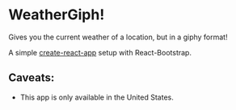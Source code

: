 # WeatherGiph!

Gives you the current weather of a location, but in a giphy format!

A simple [create-react-app](CRA-README.md) setup with React-Bootstrap.

## Caveats:

- This app is only available in the United States.
